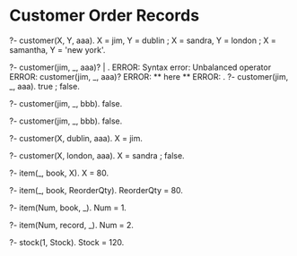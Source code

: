 # Customer Order Records

?- customer(X, Y, aaa).
X = jim,
Y = dublin ;
X = sandra,
Y = london ;
X = samantha,
Y = 'new york'.

?- customer(jim, _, aaa)?
|    .
ERROR: Syntax error: Unbalanced operator
ERROR: customer(jim, _, aaa)?
ERROR: ** here **
ERROR:  . 
?- customer(jim, _, aaa).
true ;
false.

?- customer(jim, _, bbb).
false.

?- customer(jim, _, bbb).
false.

?- customer(X, dublin, aaa).
X = jim.

?- customer(X, london, aaa).
X = sandra ;
false.

?- item(_, book, X).
X = 80.

?- item(_, book, ReorderQty).
ReorderQty = 80.

?- item(Num, book, _).
Num = 1.

?- item(Num, record, _).
Num = 2.

?- stock(1, Stock).
Stock = 120.
